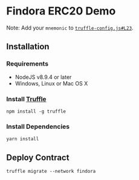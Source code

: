 # Findora ERC20 Demo
Note: Add your `mnemonic` to [`truffle-config.js#L23`](https://github.com/tylerztl/findora-erc20-demo/blob/main/truffle-config.js#L23).

## Installation 

### Requirements
- NodeJS v8.9.4 or later
- Windows, Linux or Mac OS X

### Install [Truffle](https://www.trufflesuite.com/docs/truffle/getting-started/installation)
```
npm install -g truffle
```

### Install Dependencies
```
yarn install
```

## Deploy Contract
```
truffle migrate --network findora
```
